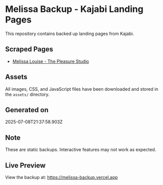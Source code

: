 # Melissa Backup - Kajabi Landing Pages

This repository contains backed up landing pages from Kajabi.

## Scraped Pages

- [Melissa Louise - The Pleasure Studio](./melissa.respira.live-.html)

## Assets

All images, CSS, and JavaScript files have been downloaded and stored in the `assets/` directory.

## Generated on

2025-07-08T21:37:58.903Z

## Note

These are static backups. Interactive features may not work as expected.

## Live Preview

View the backup at: https://melissa-backup.vercel.app

